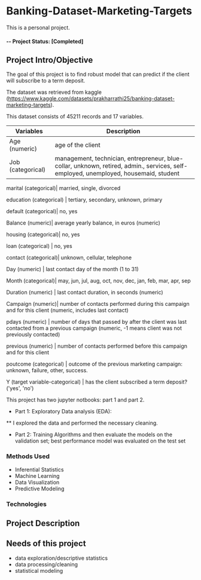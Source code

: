 # Banking-Dataset-Marketing-Targets
This is a personal project. 
#### -- Project Status: [Completed]
## Project Intro/Objective
The goal of this project is to find robust model that can predict if the client will subscribe to a term deposit.


The dataset was retrieved from kaggle (https://www.kaggle.com/datasets/prakharrathi25/banking-dataset-marketing-targets). 

This dataset consists of 45211 records and 17 variables. 

Variables | Description
--- | --- 
Age (numeric) | age of the client
Job (categorical) | management, technician, entrepreneur, blue-collar, unknown, retired, admin., services, self-employed, unemployed, housemaid, student

marital (categorical)| married, single, divorced

education (categorical) | tertiary, secondary, unknown, primary

default (categorical)| no, yes

Balance (numeric)| average yearly balance, in euros (numeric) 


housing (categorical)| no, yes

loan (categorical) | no, yes

contact (categorical)| unknown, cellular, telephone

Day (numeric) | last contact day of the month (1 to 31)

Month (categorical)| may, jun, jul, aug, oct, nov, dec, jan, feb, mar, apr, sep

Duration (numeric) | last contact duration, in seconds (numeric)

Campaign (numeric)| number of contacts performed during this campaign and for this client (numeric, includes last contact)
 

pdays (numeric) | number of days that passed by after the client was last contacted from a previous campaign (numeric, -1 means client was not previously contacted)

previous (numeric) | number of contacts performed before this campaign and for this client

poutcome (categorical) | outcome of the previous marketing campaign: unknown, failure, other, success.

Y (target variable-categorical) | has the client subscribed a term deposit? ('yes', 'no')







This project has two jupyter notbooks: part 1 and part 2.

* Part 1: Exploratory Data analysis (EDA): 

** I explored the data and performed the necessary cleaning. 

* Part 2: Training Algorithms and then evaluate the models on the validation set; best performance model was evaluated on the test set

### Methods Used
* Inferential Statistics
* Machine Learning
* Data Visualization
* Predictive Modeling


### Technologies



## Project Description

 
## Needs of this project

- data exploration/descriptive statistics
- data processing/cleaning
- statistical modeling


